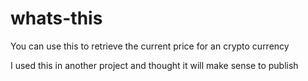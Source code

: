 # whats-this

You can use this to retrieve the current price for an crypto currency

I used this in another project and thought it will make sense 
to publish